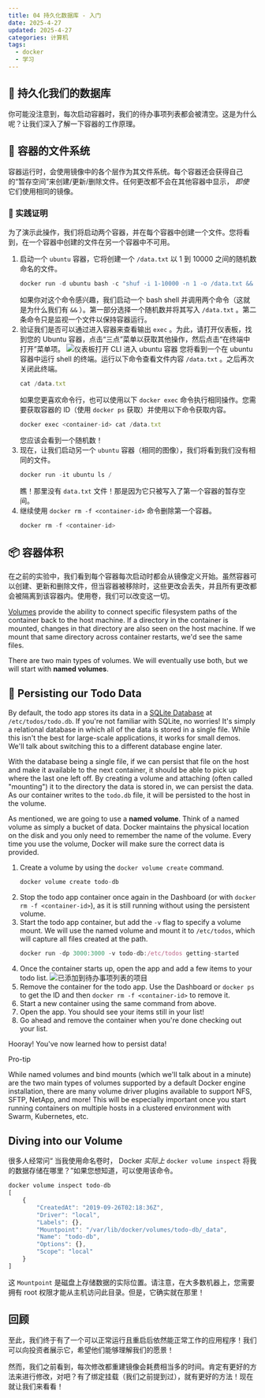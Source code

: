 ```yaml
---
title: 04 持久化数据库 - 入门
date: 2025-4-27
updated: 2025-4-27
categories: 计算机
tags:
  - docker
  - 学习
---
```


## 💾 持久化我们的数据库

你可能没注意到，每次启动容器时，我们的待办事项列表都会被清空。这是为什么呢？让我们深入了解一下容器的工作原理。

## 📁 容器的文件系统

容器运行时，会使用镜像中的各个层作为其文件系统。每个容器还会获得自己的“暂存空间”来创建/更新/删除文件。任何更改都不会在其他容器中显示， *即使* 它们使用相同的镜像。

### 🧪 实践证明

为了演示此操作，我们将启动两个容器，并在每个容器中创建一个文件。您将看到，在一个容器中创建的文件在另一个容器中不可用。

1. 启动一个 `ubuntu` 容器，它将创建一个 `/data.txt` 以 1 到 10000 之间的随机数命名的文件。
	```js
	docker run -d ubuntu bash -c "shuf -i 1-10000 -n 1 -o /data.txt && tail -f /dev/null"
	```
	如果你对这个命令感兴趣，我们启动一个 bash shell 并调用两个命令（这就是为什么我们有 `&&` ）。第一部分选择一个随机数并将其写入 `/data.txt` 。第二条命令只是监视一个文件以保持容器运行。
2. 验证我们是否可以通过进入容器来查看输出 `exec` 。为此，请打开仪表板，找到您的 Ubuntu 容器，点击“三点”菜单以获取其他操作，然后点击“在终端中打开”菜单项。
	![仪表板打开 CLI 进入 ubuntu 容器](http://localhost/tutorial/persisting-our-data/dashboard-open-cli-ubuntu.png)
	您将看到一个在 ubuntu 容器中运行 shell 的终端。运行以下命令查看文件内容 `/data.txt` 。之后再次关闭此终端。
	```js
	cat /data.txt
	```
	如果您更喜欢命令行，也可以使用以下 `docker exec` 命令执行相同操作。您需要获取容器的 ID（使用 `docker ps` 获取）并使用以下命令获取内容。
	```js
	docker exec <container-id> cat /data.txt
	```
	您应该会看到一个随机数！
3. 现在，让我们启动另一个 `ubuntu` 容器（相同的图像），我们将看到我们没有相同的文件。
	```js
	docker run -it ubuntu ls /
	```
	瞧！那里没有 `data.txt` 文件！那是因为它只被写入了第一个容器的暂存空间。
4. 继续使用 `docker rm -f <container-id>` 命令删除第一个容器。
	```js
	docker rm -f <container-id>
	```

## 📦 容器体积

在之前的实验中，我们看到每个容器每次启动时都会从镜像定义开始。虽然容器可以创建、更新和删除文件，但当容器被移除时，这些更改会丢失，并且所有更改都会被隔离到该容器内。使用卷，我们可以改变这一切。

[Volumes](https://docs.docker.com/storage/volumes/) provide the ability to connect specific filesystem paths of the container back to the host machine. If a directory in the container is mounted, changes in that directory are also seen on the host machine. If we mount that same directory across container restarts, we'd see the same files.

There are two main types of volumes. We will eventually use both, but we will start with **named volumes**.

## 💾 Persisting our Todo Data

By default, the todo app stores its data in a [SQLite Database](https://www.sqlite.org/index.html) at `/etc/todos/todo.db`. If you're not familiar with SQLite, no worries! It's simply a relational database in which all of the data is stored in a single file. While this isn't the best for large-scale applications, it works for small demos. We'll talk about switching this to a different database engine later.

With the database being a single file, if we can persist that file on the host and make it available to the next container, it should be able to pick up where the last one left off. By creating a volume and attaching (often called "mounting") it to the directory the data is stored in, we can persist the data. As our container writes to the `todo.db` file, it will be persisted to the host in the volume.

As mentioned, we are going to use a **named volume**. Think of a named volume as simply a bucket of data. Docker maintains the physical location on the disk and you only need to remember the name of the volume. Every time you use the volume, Docker will make sure the correct data is provided.

1. Create a volume by using the `docker volume create` command.
	```js
	docker volume create todo-db
	```
2. Stop the todo app container once again in the Dashboard (or with `docker rm -f <container-id>`), as it is still running without using the persistent volume.
3. Start the todo app container, but add the `-v` flag to specify a volume mount. We will use the named volume and mount it to `/etc/todos`, which will capture all files created at the path.
	```js
	docker run -dp 3000:3000 -v todo-db:/etc/todos getting-started
	```
4. Once the container starts up, open the app and add a few items to your todo list.
	![已添加到待办事项列表的项目](http://localhost/tutorial/persisting-our-data/items-added.png)
5. Remove the container for the todo app. Use the Dashboard or `docker ps` to get the ID and then `docker rm -f <container-id>` to remove it.
6. Start a new container using the same command from above.
7. Open the app. You should see your items still in your list!
8. Go ahead and remove the container when you're done checking out your list.

Hooray! You've now learned how to persist data!

Pro-tip

While named volumes and bind mounts (which we'll talk about in a minute) are the two main types of volumes supported by a default Docker engine installation, there are many volume driver plugins available to support NFS, SFTP, NetApp, and more! This will be especially important once you start running containers on multiple hosts in a clustered environment with Swarm, Kubernetes, etc.

## Diving into our Volume

很多人经常问“ 当我使用命名卷时， Docker *实际上* `docker volume inspect` 将我的数据存储在哪里？”如果您想知道，可以使用该命令。

```js
docker volume inspect todo-db
[
    {
        "CreatedAt": "2019-09-26T02:18:36Z",
        "Driver": "local",
        "Labels": {},
        "Mountpoint": "/var/lib/docker/volumes/todo-db/_data",
        "Name": "todo-db",
        "Options": {},
        "Scope": "local"
    }
]
```

这 `Mountpoint` 是磁盘上存储数据的实际位置。请注意，在大多数机器上，您需要拥有 root 权限才能从主机访问此目录。但是，它确实就在那里！

## 回顾

至此，我们终于有了一个可以正常运行且重启后依然能正常工作的应用程序！我们可以向投资者展示它，希望他们能够理解我们的愿景！

然而，我们之前看到，每次修改都重建镜像会耗费相当多的时间。肯定有更好的方法来进行修改，对吧？有了绑定挂载（我们之前提到过），就有更好的方法！现在就让我们来看看！

